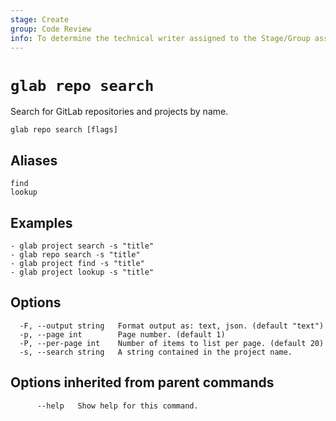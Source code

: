 ```yaml
---
stage: Create
group: Code Review
info: To determine the technical writer assigned to the Stage/Group associated with this page, see https://about.gitlab.com/handbook/product/ux/technical-writing/#assignments
---
```


<!--
This documentation is auto generated by a script.
Please do not edit this file directly. Run `make gen-docs` instead.
-->

# `glab repo search`

Search for GitLab repositories and projects by name.

```plaintext
glab repo search [flags]
```

## Aliases

```plaintext
find
lookup
```

## Examples

```plaintext
- glab project search -s "title"
- glab repo search -s "title"
- glab project find -s "title"
- glab project lookup -s "title"

```

## Options

```plaintext
  -F, --output string   Format output as: text, json. (default "text")
  -p, --page int        Page number. (default 1)
  -P, --per-page int    Number of items to list per page. (default 20)
  -s, --search string   A string contained in the project name.
```

## Options inherited from parent commands

```plaintext
      --help   Show help for this command.
```
